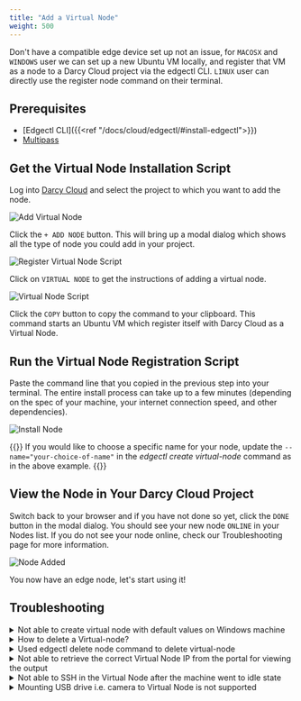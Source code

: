 ```yaml
---
title: "Add a Virtual Node"
weight: 500
---
```


Don't have a compatible edge device set up not an issue, for `MACOSX` and `WINDOWS` user we can set up a new Ubuntu VM locally, and register that VM as a node
to a Darcy Cloud project via the edgectl CLI. `LINUX` user can directly use the register node command on their terminal.

## Prerequisites

* [Edgectl CLI]({{<ref "/docs/cloud/edgectl/#install-edgectl">}})
* [Multipass](https://multipass.run)

## Get the Virtual Node Installation Script

Log into [Darcy Cloud](https://cloud.darcy.ai) and select the project to which you want to add the
node.

![Add Virtual Node](/images/add-node.png)

Click the `+ ADD NODE` button. This will bring up a modal dialog which shows all the type of node you could add in your project.

![Register Virtual Node Script](/images/select-virtual-node.png)

Click on `VIRTUAL NODE` to get the instructions of adding a virtual node.

![Virtual Node Script](/images/add-virtual-node.png)

Click the `COPY` button to copy the command to your clipboard. This command starts an Ubuntu VM which register itself with Darcy
Cloud as a Virtual Node.

## Run the Virtual Node Registration Script

Paste the command line that you copied in the previous step into your terminal.
The entire install process can take up to a few minutes (depending on the spec of your machine, your internet connection
speed, and other dependencies).

![Install Node](/images/virtual-node-added.png)

{{<alert>}}
If you would like to choose a specific name for your node, update the `--name="your-choice-of-name"` in the _edgectl create virtual-node_
command as in the above example.
{{</alert>}}

## View the Node in Your Darcy Cloud Project

Switch back to your browser and if you have not done so yet, click the `DONE` button in the modal dialog. You
should see your new node `ONLINE` in your Nodes list. If you do not see your node online, check our
Troubleshooting page for more information.

![Node Added](/images/virtual-node-portal-view.png)

You now have an edge node, let's start using it!

## Troubleshooting

<details>
  <summary>Not able to create virtual node with default values on Windows machine</summary>
    We can modify the default values based on our Windows machine spec. Below are the default value used to
spin up a multipass VM.
`edgectl create virtual-node name=darcy-node -c 1`
{{< highlight html>}}
-d, --disk    string   Disk space to allocate. Positive integers, in bytes, or with K, M, G suffix. Minimum: 512M, default: 15G.
-c, --cpus    string   Number of CPUs to allocate. Minimum: 1, default: 2.
-m, --mem     string   Amount of memory to allocate. Positive integers, in  bytes, or with K, M, G suffix. Minimum: 128M, default: 1G.
    --network string   Add a network interface to the instance, where <spec> is in the "key=value,key=value" format, with the following keys available:
                       name: the network to connect to (required), use the networks command for a list of possible values,
                       or use 'bridged' to use the interface configured via "multipass set local.bridged-network".
                       mode: auto|manual (default: auto) mac: hardware address (default: random).
                       You can also use a shortcut of "<name>" to mean "name=<name>"{{< /highlight >}}
</details>
<details>
  <summary>How to delete a Virtual-node?</summary>
We recommend using `edgectl delete virtual-node` command to delete the Virtual Node after use, so that all the resources used are cleaned up properly i.e. Ubuntu VM.
</details>
<details>
  <summary>Used edgectl delete node command to delete virtual-node</summary>
Not an issue, we just have to manually delete the multipass VM using multipass delete command <i>multipass delete node-name --purge</i>.
</details>
<details>
  <summary>Not able to retrieve the correct Virtual Node IP from the portal for viewing the output</summary>
At the moment Virtual Node IP visible on the portal is not correct. Therefore, we have to manually retrieve it using multipass command <i>multipass ls</i>.
</details>
<details>
  <summary>Not able to SSH in the Virtual Node after the machine went to idle state</summary>
There is an ongoing issue with internet sharing of virtual network when using multipass with Virtual Box driver.
https://www.virtualbox.org/ticket/14374?cversion=2&cnum_hist=66
</details>
<details>
  <summary>Mounting USB drive i.e. camera to Virtual Node is not supported</summary>
At the moment Virtual Node doesn't support mounting external cameras.
</details>
